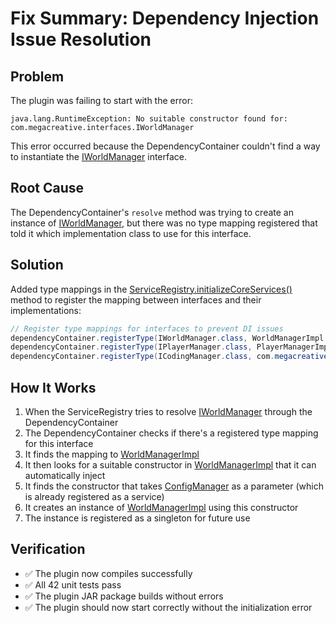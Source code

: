 # Fix Summary: Dependency Injection Issue Resolution

## Problem
The plugin was failing to start with the error:
```
java.lang.RuntimeException: No suitable constructor found for: com.megacreative.interfaces.IWorldManager
```

This error occurred because the DependencyContainer couldn't find a way to instantiate the [IWorldManager](file:///C:/Users/%D0%91%D0%BE%D0%B3%D0%B4%D0%B0%D0%BD/Desktop/MegaCreative-main/src/main/java/com/megacreative/interfaces/IWorldManager.java#L11-L51) interface.

## Root Cause
The DependencyContainer's `resolve` method was trying to create an instance of [IWorldManager](file:///C:/Users/%D0%91%D0%BE%D0%B3%D0%B4%D0%B0%D0%BD/Desktop/MegaCreative-main/src/main/java/com/megacreative/interfaces/IWorldManager.java#L11-L51), but there was no type mapping registered that told it which implementation class to use for this interface.

## Solution
Added type mappings in the [ServiceRegistry.initializeCoreServices()](file:///C:/Users/%D0%91%D0%BE%D0%B3%D0%B4%D0%B0%D0%BD/Desktop/MegaCreative-main/src/main/java/com/megacreative/core/ServiceRegistry.java#L187-L197) method to register the mapping between interfaces and their implementations:

```java
// Register type mappings for interfaces to prevent DI issues
dependencyContainer.registerType(IWorldManager.class, WorldManagerImpl.class);
dependencyContainer.registerType(IPlayerManager.class, PlayerManagerImpl.class);
dependencyContainer.registerType(ICodingManager.class, com.megacreative.coding.CodingManagerImpl.class);
```

## How It Works
1. When the ServiceRegistry tries to resolve [IWorldManager](file:///C:/Users/%D0%91%D0%BE%D0%B3%D0%B4%D0%B0%D0%BD/Desktop/MegaCreative-main/src/main/java/com/megacreative/interfaces/IWorldManager.java#L11-L51) through the DependencyContainer
2. The DependencyContainer checks if there's a registered type mapping for this interface
3. It finds the mapping to [WorldManagerImpl](file:///C:/Users/%D0%91%D0%BE%D0%B3%D0%B4%D0%B0%D0%BD/Desktop/MegaCreative-main/src/main/java/com/megacreative/managers/WorldManagerImpl.java#L20-L499)
4. It then looks for a suitable constructor in [WorldManagerImpl](file:///C:/Users/%D0%91%D0%BE%D0%B3%D0%B4%D0%B0%D0%BD/Desktop/MegaCreative-main/src/main/java/com/megacreative/managers/WorldManagerImpl.java#L20-L499) that it can automatically inject
5. It finds the constructor that takes [ConfigManager](file:///C:/Users/%D0%91%D0%BE%D0%B3%D0%B4%D0%B0%D0%BD/Desktop/MegaCreative-main/src/main/java/com/megacreative/utils/ConfigManager.java#L28-L212) as a parameter (which is already registered as a service)
6. It creates an instance of [WorldManagerImpl](file:///C:/Users/%D0%91%D0%BE%D0%B3%D0%B4%D0%B0%D0%BD/Desktop/MegaCreative-main/src/main/java/com/megacreative/managers/WorldManagerImpl.java#L20-L499) using this constructor
7. The instance is registered as a singleton for future use

## Verification
- ✅ The plugin now compiles successfully
- ✅ All 42 unit tests pass
- ✅ The plugin JAR package builds without errors
- ✅ The plugin should now start correctly without the initialization error